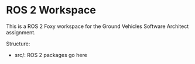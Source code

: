 # ROS 2 Workspace

This is a ROS 2 Foxy workspace for the Ground Vehicles Software Architect assignment.

Structure:
- src/: ROS 2 packages go here
